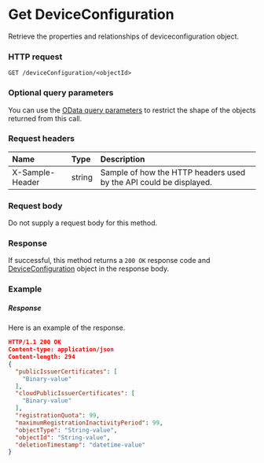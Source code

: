 # Get DeviceConfiguration

Retrieve the properties and relationships of deviceconfiguration object.
### HTTP request
```http
GET /deviceConfiguration/<objectId>
```
### Optional query parameters
You can use the [OData query parameters](odata-optional-query-parameters.md) to restrict the shape of the objects returned from this call.
### Request headers
| Name       | Type | Description|
|:-----------|:------|:----------|
| X-Sample-Header  | string  | Sample of how the HTTP headers used by the API could be displayed.|

### Request body
Do not supply a request body for this method.
### Response
If successful, this method returns a `200 OK` response code and [DeviceConfiguration](../resources/deviceconfiguration.md) object in the response body.
### Example
##### Response
Here is an example of the response.
```json
HTTP/1.1 200 OK
Content-type: application/json
Content-length: 294
{
  "publicIssuerCertificates": [
    "Binary-value"
  ],
  "cloudPublicIssuerCertificates": [
    "Binary-value"
  ],
  "registrationQuota": 99,
  "maximumRegistrationInactivityPeriod": 99,
  "objectType": "String-value",
  "objectId": "String-value",
  "deletionTimestamp": "datetime-value"
}
```
